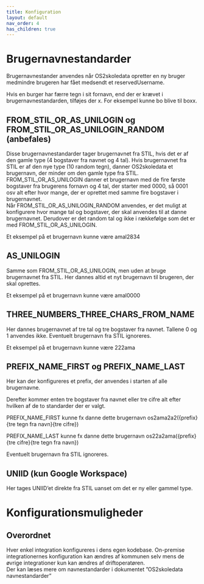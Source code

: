 ```yaml
---
title: Konfiguration
layout: default
nav_order: 4
has_children: true
---
```


# Brugernavnestandarder

Brugernavnestander anvendes når OS2skoledata opretter en ny bruger medmindre brugeren har fået medsendt et reservedUsername.

Hvis en burger har færre tegn i sit fornavn, end der er krævet i brugernavnestandarden, tilføjes der x. For eksempel kunne bo blive til boxx.

## FROM_STIL_OR_AS_UNILOGIN og FROM_STIL_OR_AS_UNILOGIN_RANDOM (anbefales)

Disse brugernavnestandarder tager brugernavnet fra STIL, hvis det er af den gamle type (4 bogstaver fra navnet og 4 tal). Hvis brugernavnet fra STIL er af den nye type (10 random tegn), danner OS2skoledata et brugernavn, der minder om den gamle type fra STIL. FROM_STIL_OR_AS_UNILOGIN danner et brugernavn med de fire første bogstaver fra brugerens fornavn og 4 tal, der starter med 0000, så 0001 osv alt efter hvor mange, der er oprettet med samme fire bogstaver i brugernavnet.  
Når FROM_STIL_OR_AS_UNILOGIN_RANDOM anvendes, er det muligt at konfigurere hvor mange tal og bogstaver, der skal anvendes til at danne brugernavnet. Derudover er det random tal og ikke i rækkefølge som det er med FROM_STIL_OR_AS_UNILOGIN.

Et eksempel på et brugernavn kunne være amal2834

## AS_UNILOGIN

Samme som FROM_STIL_OR_AS_UNILOGIN, men uden at bruge brugernavnet fra STIL. Her dannes altid et nyt brugernavn til brugeren, der skal oprettes.

Et eksempel på et brugernavn kunne være amal0000

## THREE_NUMBERS_THREE_CHARS_FROM_NAME

Her dannes brugernavnet af tre tal og tre bogstaver fra navnet. Tallene 0 og 1 anvendes ikke. Eventuelt brugernavn fra STIL ignoreres.

Et eksempel på et brugernavn kunne være 222ama

## PREFIX_NAME_FIRST og PREFIX_NAME_LAST

Her kan der konfigureres et prefix, der anvendes i starten af alle brugernavne.

Derefter kommer enten tre bogstaver fra navnet eller tre cifre alt efter hvilken af de to standarder der er valgt.

PREFIX_NAME_FIRST kunne fx danne dette brugernavn os2ama2a2({prefix}{tre tegn fra navn}{tre cifre})

PREFIX_NAME_LAST kunne fx danne dette brugernavn os22a2ama({prefix}{tre cifre}{tre tegn fra navn})

Eventuelt brugernavn fra STIL ignoreres.

## UNIID (kun Google Workspace)

Her tages UNIID’et direkte fra STIL uanset om det er ny eller gammel type.

# Konfigurationsmuligheder

## Overordnet

Hver enkel integration konfigureres i dens egen kodebase. On-premise integrationernes konfiguration kan ændres af kommunen selv mens de øvrige integrationer kun kan ændres af driftoperatøren.  
Der kan læses mere om navnestandarder i dokumentet ”OS2skoledata navnestandarder”
